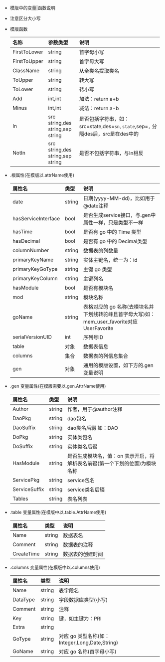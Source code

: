 
+ 模版中的变量|函数说明
+ 注意区分大小写

+ 模版函数

    |名称| 参数类型 | 说明|
    | :---- | :---- | :---- |
    | FirstToLower |  string | 首字母小写 |
    | FirstToUpper |  string | 首字母大写 |
    | ClassName |  string | 从全类名提取类名 |
    | ToUpper |  string | 转大写 |
    | ToLower |  string | 转小写 |   
    | Add |  int,int | 加法：return a+b |   
    | Minus |  int,int | 减法：return a-b |   
    | In |  src string,des string,sep string | 是否包括字符串，如：src=state,des=`sn,state`,sep=`,` 分隔des后，src是在des中的|  
    | NotIn |  src string,des string,sep string | 是否不包括字符串，与In相反 |

+ .根属性(在模版以.attrName使用)

    | 属性名                 | 类型 | 说明                                                               |
    | :---- |:-----------------------------------------------------------------| :---- |
    | date                |  string | 日期(yyyy-MM-dd)，比如用于@date注释                                       | 
    | hasServiceInterface |  bool | 是否生成service接口，与.gen中属性一样，只是类型不一样                                 | 
    | hasTime             |  bool | 是否有 go 中的 Time 类型                                                  | 
    | hasDecimal          |  bool | 是否有 go 中的 Decimal类型                                              | 
    | columnNumber        |  string | 数据表的列数量                                                          | 
    | primaryKeyName      |  string | 实体主键名，统一为：id                                                     |
    | primaryKeyGoType    |  string | 主键 go 类型                                                         | 
    | primaryKeyColumn    |  string | 主键列名                                                             | 
    | hasModule           |  bool | 是否有模块名                                                           | 
    | mod                 |  string | 模块名称                                                             |
    | goName              |  string | 表格对应的 go 名称(去模块名并下划线转驼峰且首字母大写)如：mem_user_favorite对应 UserFavorite | 
    | serialVersionUID    |  int | 序列号ID                                                            |  
    | table               |  对象 | 数据表信息                                                            | 
    | columns             | 集合 | 数据表的列信息集合                                                        | 
    | gen                 |  对象 | 通用的模版设置，如下方的.gen变量说明                                             | 

+ .gen 变量属性(在模版需要以.gen.AttrName使用)  

    |属性名| 类型 | 说明|  
    | :---- | :---- | :---- |
    | Author|  string |  作者，用于@author注释 |
    | DaoPkg|  string | dao包名 | 
    | DaoSuffix |  string | dao类名后辍 如：DAO|
    | DoPkg |  string | 实体类包名 | 
    | DoSuffix |  string | 实体类名后辍 | 
    | HasModule |  string | 是否生成模块名，值：on 表示开启，将解析表名前辍(第一个下划的位置)为模块名称 |
    | ServicePkg |  string | service包名 | 
    | ServiceSuffix |  string | service类名后辍 |
    | Tables |  string | 表名列表 | 
    
+ .table 变量属性(在模版中以.table.AttrName使用)
    
    |属性名|类型| 说明       | 
    |:-------|:---------| :---- |
    | Name | string | 数据表名     |
    | Comment | string | 数据表的注释   |
    | CreateTime | string | 数据表的创建时间 |

+ .columns 变量属性(在模版中以.columns使用)
    
    | 属性名      | 类型 | 说明|  
    | :---- | :---- | :---- | 
    | Name     |  string | 表字段名 | 
    | DataType |  string | 字段数据库类型(小写) | 
    | Comment  |  string | 注释 | 
    | Key      |  string | 键，如主键为：PRI | 
    | Extra    |  string |  | 
    | GoType    |  string | 对应 go 类型名称(如：Integer,Long,Date,String) | 
    | GoName |  string | 对应 go 名称(首字母小写) | 
    
